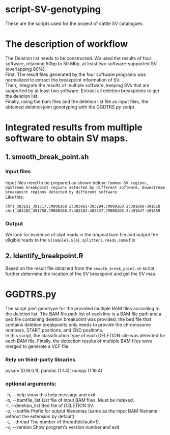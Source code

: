 # script-SV-genotyping
These are the scripts used for the project of cattle SV catalogues.

#  The description of workflow
The Deletion list needs to be constructed. We used the results of four software, retaining 50bp to 50 Mbp, at least two software-supported SV (overlapping 80%).  
First,  The result files generated by the four software programs was normalized to extract the breakpoint information of SV.  
Then, integrate the results of multiple software, keeping SVs that are supported by at least two software. Extract all deletion breakpoints to get the deletion list.  
Finally, using the bam files and the deletion list file as input files, the obtained deletion joint genotyping with the GGDTRS.py script.  

# Integrated results from multiple software to obtain SV maps.
## 1. smooth_break_point.sh
### Input files
Input files need to be prepared as shown below:
`Common SV regions, Upstream breakpoint regions detected by different software, Downstream breakpoint regions detected by different software`  
Like this:
```
chr1_383181_391717,CM008168.2:383081-383294,CM008168.2:391608-391818
chr1_483202_491758,CM008168.2:483102-483337,CM008168.2:491647-491859
```
### Output
We look for evidence of slipt reads in the original bam file and output the eligible reads to the `${sample}.${a}.splitters.reads.comm` file

## 2. Identify_breakpoint.R
Based on the result file obtained from the `smooth_break_point.sh` script, further determine the location of the SV breakpoint and get the SV map.

# GGDTRS.py
The script joint genotype for the provided multiple BAM files according to the deletion list.
The BAM file path list of each line is a BAM file path and a bed file containing deletion breakpoint was provided, the bed file that contains deletion breakpoints only needs to provide the chromosome numbers, START positions, and END positions.  
In this script, the classification type of each DELETION site was detected for each BAM file. Finally, the detection results of multiple BAM files were merged to generate a VCF file.
### Rely on third-party libraries
pysam (0.16.0.1); pandas (1.1.4); numpy (1.19.4)
### optional arguments:
-h, --help            show this help message and exit  
-b, --bamfile_list    List file of input BAM files. Must be indexed.  
-l, --deletion_list   Bed file of DELETION SV.   
-o, --outfile         Prefix for output filenames (same as the input BAM filename without the extension by default)  
-t, --thread          The number of thread(default=1).  
-v, --version         Show program's version number and exit  
